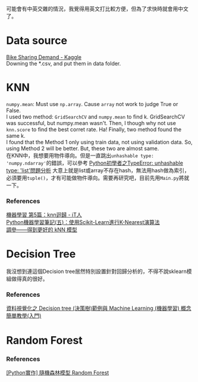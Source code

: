 可能會有中英交雜的情況，我覺得用英文打比較方便，但為了求快時就會用中文了。 <br>

# Data source
[Bike Sharing Demand - Kaggle](https://www.kaggle.com/competitions/bike-sharing-demand/overview) <br>
Downing the *.csv, and put them in data folder.

# KNN
`numpy.mean`: Must use `np.array`. Cause `array` not work to judge True or False. <br>
I used two method: `GridSearchCV` and `numpy.mean` to find k. GridSearchCV was successful, but numpy.mean wasn't.
Then, I though why not use `knn.score` to find the best corret rate.
Ha! Finally, two method found the same k. <br>
I found that the Method 1 only using train data, not using validation data. So, using Method 2 will be better. But, these two are almost same. <br>
在KNN中，我想要用物件導向。但是一直跳出`unhashable type: 'numpy.ndarray'`的錯誤，可以參考 [Python初學者之TypeError: unhashable type: 'list'問題分析](https://www.796t.com/content/1548405036.html)
大意上就是list或array不存在hash，無法用hash做為索引，必須要用`tuple()`，才有可能做物件導向。需要再研究吧，目前先用`Main.py`將就一下。
### References
[機器學習 第5篇：knn迴歸 - iT人](https://iter01.com/549663.html) <br>
[Python機器學習筆記(五)：使用Scikit-Learn進行K-Nearest演算法](https://yanwei-liu.medium.com/python機器學習筆記-五-使用scikit-learn進行k-nearest演算法-1191ea94ecaf) <br>
[調參——得到更好的 kNN 模型](https://www.gushiciku.cn/pl/2DZ0/zh-tw)

# Decision Tree
我沒想到連這個Decision tree居然特別設置針對回歸分析的，不得不說sklearn模組做得真的很好。 <br>
### References
[資料視覺化之 Decision tree (決策樹)範例與 Machine Learning (機器學習) 概念簡單教學(入門)](https://tree.rocks/decision-tree-graphviz-contour-with-pandas-gen-train-test-dataset-for-beginner-9137b7c8416a) <br>

# Random Forest
### References
[[Python實作] 隨機森林模型 Random Forest](https://pyecontech.com/2019/11/03/python_random_forest/) <br>